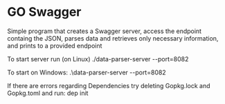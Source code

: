 # GO Swagger

Simple program that creates a Swagger server, access the endpoint containg the JSON, parses data and retrieves only necessary information, and prints to a provided endpoint 

To start server run (on Linux)
./data-parser-server --port=8082

To start on Windows:
.\data-parser-server --port=8082

If there are errors regarding Dependencies try deleting Gopkg.lock and Gopkg.toml and run:
dep init

